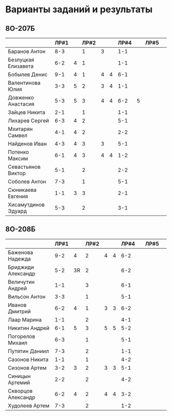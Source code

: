 # Варианты заданий и результаты

## 8О-207Б
|                     | ЛР#1 |   | ЛР#2 |   |   | ЛР#4 |   | ЛР#5 |   |
|---------------------|------|---|------|---|---|------|---|------|---|
| Баранов Антон       | 8-3  |   |  1   | 3 |   |  1-1 |   |      |   |
| Безлуцкая Елизавета | 6-2  | 4 |  1   |   |   |  1-1 |   |      |   |
| Бобылев Денис       | 9-1  | 4 |  1   | 4 | 4 |  6-1 |   |      |   |
| Валентинова Юлия    | 3-3  | 5 |  2   | 3 | 4 |  1-1 |   |      |   |
| Довженко Анастасия  | 5-3  | 5 |  3   | 4 | 4 |  6-2 | 5 |      |   |
| Зайцев Никита       | 2-1  |   |  1   |   |   |  1-1 |   |      |   |
| Лихарев Сергей      | 6-3  | 4 |  2   |   |   |  5-1 |   |      |   |
| Мхитарян Самвел     | 4-1  | 4 |  2   |   |   |  2-2 |   |      |   |
| Найденов Иван       | 4-3  | 4 |  3   | 3 |   |  5-1 |   |      |   |
| Потенко Максим      | 6-1  | 4 |  3   | 4 | 4 |  1-2 |   |      |   |
| Севастьянов Виктор  | 5-1  |   |  2   |   |   |  2-2 |   |      |   |
| Соболев Антон       | 7-3  |   |  1   |   |   |  5-1 |   |      |   |
| Сюникаева Евгения   | 1-1  | 3 |  3   |   |   |  2-1 |   |      |   |
| Хисамутдинов Эдуард | 5-3  |   |  2   |   |   |  3-1 |   |      |   |

## 8О-208Б
|                     | ЛР#1 |   | ЛР#2 |   |   | ЛР#4 |   | ЛР#5 |   |
|---------------------|------|---|------|---|---|------|---|------|---|
| Баженова Надежда    | 9-2  | 4 |  2   | 4 | 4 |  6-2 |   |      |   |
| Бриджиди Александр  | 5-2  | 3R|  2   |   |   |  6-2 |   |      |   |
| Величутин Андрей    | 1-1  |   |  3   |   |   |  6-1 |   |      |   |
| Вильсон Антон       | 3-3  |   |  1   |   |   |  5-1 |   |      |   |
| Иванов Дмитрий      | 6-2  | 4 |  1   | 3 | 3 |  6-2 |   |      |   |
| Лаар Марина         | 1-1  |   |  2   |   |   |  4-1 |   |      |   |
| Никитин Андрей      | 6-1  | 5 |  3   | 5 | 5 |  5-2 |   |      |   |
| Погорелов Михаил    | 6-3  |   |  1   |   |   |  5-1 |   |      |   |
| Путятин Даниил      | 7-3  |   |  2   |   |   |  1-1 |   |      |   |
| Сазонов Никита      | 1-1  |   |  1   |   |   |  4-2 |   |      |   |
| Сизонов Артем       | 3-2  | 3 |  2   | 3 | 3 |  5-1 |   |      |   |
| Синицын Артемий     | 2-2  |   |  2   |   |   |  4-2 |   |      |   |
| Скворцов Александр  | 6-2  | 4 |  2   | 4 | 4 |  3-2 |   |      |   |
| Худолеев Артем      | 7-3  |   |  2   |   |   |  1-2 |   |      |   |
